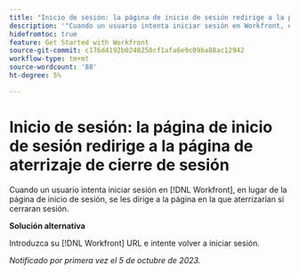 ```yaml
---
title: "Inicio de sesión: la página de inicio de sesión redirige a la página de aterrizaje de cierre de sesión"
description: '"Cuando un usuario intenta iniciar sesión en Workfront, en lugar de en la página de inicio de sesión, se le dirige a la página en la que aterrizaría si cerrara sesión".'
hidefromtoc: true
feature: Get Started with Workfront
source-git-commit: c176d4192b0248250cf1afa6e9c09ba88ac12942
workflow-type: tm+mt
source-wordcount: '88'
ht-degree: 5%

---
```



# Inicio de sesión: la página de inicio de sesión redirige a la página de aterrizaje de cierre de sesión

Cuando un usuario intenta iniciar sesión en [!DNL Workfront], en lugar de la página de inicio de sesión, se les dirige a la página en la que aterrizarían si cerraran sesión.

**Solución alternativa**

Introduzca su [!DNL Workfront] URL e intente volver a iniciar sesión.

_Notificado por primera vez el 5 de octubre de 2023._
